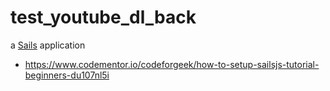 # test_youtube_dl_back

a [Sails](http://sailsjs.org) application

* https://www.codementor.io/codeforgeek/how-to-setup-sailsjs-tutorial-beginners-du107nl5i
